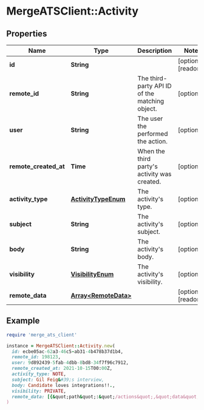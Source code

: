 # MergeATSClient::Activity

## Properties

| Name | Type | Description | Notes |
| ---- | ---- | ----------- | ----- |
| **id** | **String** |  | [optional][readonly] |
| **remote_id** | **String** | The third-party API ID of the matching object. | [optional] |
| **user** | **String** | The user the performed the action. | [optional] |
| **remote_created_at** | **Time** | When the third party&#39;s activity was created. | [optional] |
| **activity_type** | [**ActivityTypeEnum**](ActivityTypeEnum.md) | The activity&#39;s type. | [optional] |
| **subject** | **String** | The activity&#39;s subject. | [optional] |
| **body** | **String** | The activity&#39;s body. | [optional] |
| **visibility** | [**VisibilityEnum**](VisibilityEnum.md) | The activity&#39;s visibility. | [optional] |
| **remote_data** | [**Array&lt;RemoteData&gt;**](RemoteData.md) |  | [optional][readonly] |

## Example

```ruby
require 'merge_ats_client'

instance = MergeATSClient::Activity.new(
  id: ecbe05ac-62a3-46c5-ab31-4b478b37d1b4,
  remote_id: 198123,
  user: 9d892439-5fab-4dbb-8bd8-34f7f96c7912,
  remote_created_at: 2021-10-15T00:00Z,
  activity_type: NOTE,
  subject: Gil Feig&#39;s interview,
  body: Candidate loves integrations!!.,
  visibility: PRIVATE,
  remote_data: [{&quot;path&quot;:&quot;/actions&quot;,&quot;data&quot;:[&quot;Varies by platform&quot;]}]
)
```

